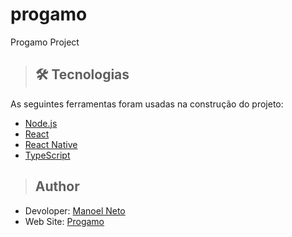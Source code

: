 # progamo
Progamo Project

>## 🛠 Tecnologias

As seguintes ferramentas foram usadas na construção do projeto:

- [Node.js](https://nodejs.org/en/)
- [React](https://pt-br.reactjs.org/)
- [React Native](https://reactnative.dev/)
- [TypeScript](https://www.typescriptlang.org/)

>## Author

* Devoloper: [Manoel Neto](https://github.com/ManoelDev/)
* Web Site: [Progamo](https://www.progamo.com.br)
